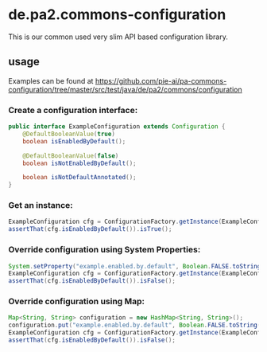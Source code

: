 # de.pa2.commons-configuration
This is our common used very slim API based configuration library.

## usage
Examples can be found at https://github.com/pie-ai/pa-commons-configuration/tree/master/src/test/java/de/pa2/commons/configuration
### Create a configuration interface:

```java
public interface ExampleConfiguration extends Configuration {
	@DefaultBooleanValue(true)
	boolean isEnabledByDefault();

	@DefaultBooleanValue(false)
	boolean isNotEnabledByDefault();

	boolean isNotDefaultAnnotated();
}
```

### Get an instance:
```java
ExampleConfiguration cfg = ConfigurationFactory.getInstance(ExampleConfiguration.class);
assertThat(cfg.isEnabledByDefault()).isTrue();
```

### Override configuration using System Properties:
```java
System.setProperty("example.enabled.by.default", Boolean.FALSE.toString());
ExampleConfiguration cfg = ConfigurationFactory.getInstance(ExampleConfiguration.class);
assertThat(cfg.isEnabledByDefault()).isFalse();
```


### Override configuration using Map:
```java
Map<String, String> configuration = new HashMap<String, String>();
configuration.put("example.enabled.by.default", Boolean.FALSE.toString());
ExampleConfiguration cfg = ConfigurationFactory.getInstance(ExampleConfiguration.class, configuration);
assertThat(cfg.isEnabledByDefault()).isFalse();
```
